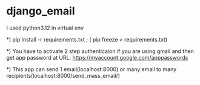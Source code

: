 # django_email
I used python3.12 in  virtual env

*) pip install -r requirements.txt ; (  pip freeze > requirements.txt)

*) You have to activate 2 step authenticaion if you are using gmail and then get app password at URL: 
https://myaccount.google.com/apppasswords

*) This app can send 1 email(localhost:8000) or many email to many recipients(localhost:8000/send_mass_email/)
